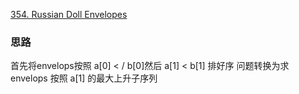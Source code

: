 [354. Russian Doll Envelopes](https://leetcode.com/problems/russian-doll-envelopes/)


### 思路
首先将envelops按照 a[0] < / b[0]然后 a[1] < b[1] 排好序
问题转换为求 envelops 按照 a[1] 的最大上升子序列  